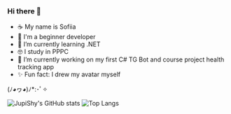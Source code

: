 ### Hi there 👋

- ☕ My name is Sofiia
- 🍄 I'm a beginner developer
- 🌱 I’m currently learning .NET
- 🤓 I study in PPPC
- 🔭 I’m currently working on my first C# TG Bot and course project health tracking app
- ✨ Fun fact: I drew my avatar myself

(ﾉ◕ヮ◕)ﾉ*:･ﾟ✧

![JupiShy's GitHub stats](https://github-readme-stats.vercel.app/api?username=JupiShy&hide=contribs,prs&theme=tokyonight&rank_icon=github)
![Top Langs](https://github-readme-stats.vercel.app/api/top-langs/?username=JupiShy&layout=compact&theme=radical)
